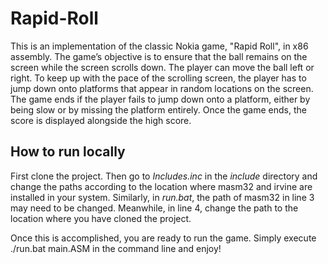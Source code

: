 # Rapid-Roll

This is an implementation of the classic Nokia game, "Rapid Roll", in x86 assembly.
The game’s objective is to ensure that the ball remains on the screen while the screen scrolls down.
The player can move the ball left or right. To keep up with the pace of the scrolling screen, the player
has to jump down onto platforms that appear in random locations on the screen.
The game ends if the player fails to jump down onto a platform, either by being slow or by missing the platform entirely.
Once the game ends, the score is displayed alongside the high score.

## How to run locally

First clone the project. Then go to _Includes.inc_ in the _include_ directory and change the paths
according to the location where masm32 and irvine are installed in your system.
Similarly, in _run.bat_, the path of masm32 in line 3 may need to be changed.
Meanwhile, in line 4, change the path to the location where you have cloned the project.

Once this is accomplished, you are ready to run the game. Simply execute ./run.bat main.ASM in the command line and enjoy!
